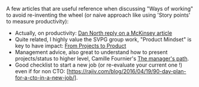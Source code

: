 A few articles that are useful reference when discussing "Ways of working" to avoid re-inventing the wheel (or naive approach like using 'Story points' to measure productivity):
* Actually, on productivity: [Dan North reply on a McKinsey article](https://dannorth.net/mckinsey-review/)
* Quite related, I highly value the SVPG group work, "Product Mindset" is key to have impact: [From Projects to Product](https://www.svpg.com/from-projects-to-products/)
* Management advice, also great to understand how to present projects/status to higher level, Camille Fournier's [The manager's path](https://www.oreilly.com/library/view/the-managers-path/9781491973882/).
* Good checklist to start a new job (or re-evaluate your current one !) even if for non CTO: [https://rajiv.com/blog/2016/04/19/90-day-plan-for-a-cto-in-a-new-job/].
